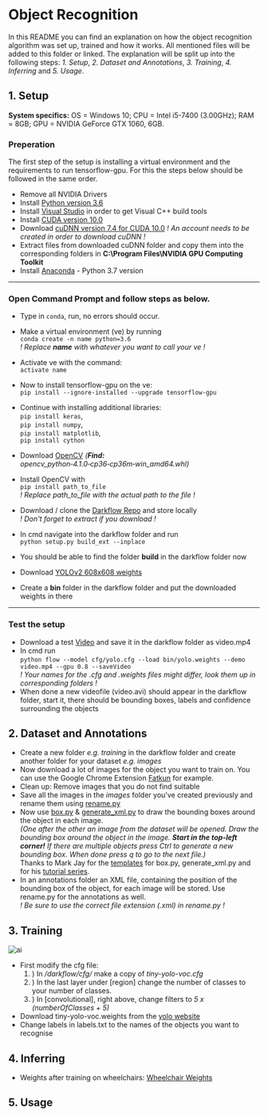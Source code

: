 # Object Recognition
In this README you can find an explanation on how the object recognition algorithm was set up, trained and how it works.
All mentioned files will be added to this folder or linked.
The explanation will be split up into the following steps:
*1. Setup*, *2. Dataset and Annotations*, *3. Training*, *4. Inferring* and *5. Usage*.

## 1. Setup
**System specifics:** OS = Windows 10; CPU = Intel i5-7400 (3.00GHz); RAM = 8GB; GPU = NVIDIA GeForce GTX 1060, 6GB.
  
### **Preperation**
The first step of the setup is installing a virtual environment and the requirements to run tensorflow-gpu. For this the steps below should be followed in the same order.
- Remove all NVIDIA Drivers
- Install [Python version 3.6](https://www.python.org/ftp/python/3.6.0/python-3.6.0-amd64-webinstall.exe)
- Install [Visual Studio](https://visualstudio.microsoft.com/de/vs/?rr=https%3A%2F%2Fwww.google.com%2F) in order to get Visual C++ build tools 
- Install [CUDA version 10.0](https://developer.nvidia.com/cuda-10.0-download-archive)
- Download [cuDNN version 7.4 for CUDA 10.0](https://developer.nvidia.com/rdp/cudnn-archive) *! An account needs to be created in order to download cuDNN !*
- Extract files from downloaded cuDNN folder and copy them into the corresponding folders in **C:\Program Files\NVIDIA GPU Computing Toolkit**
- Install [Anaconda](https://www.anaconda.com/distribution/) - Python 3.7 version

---
### **Open Command Prompt and follow steps as below.**
- Type in `conda`, run, no errors should occur.
- Make a virtual environment (ve) by running <br>`conda create -n name python=3.6`  
*! Replace ***name*** with whatever you want to call your ve !*
- Activate ve with the command: <br>`activate name`
- Now to install tensorflow-gpu on the ve: <br>`pip install --ignore-installed --upgrade tensorflow-gpu`
- Continue with installing additional libraries: <br>
`pip install keras`, <br>
`pip install numpy`, <br>
`pip install matplotlib`, <br> 
`pip install cython`<br>
  
- Download [OpenCV](https://www.lfd.uci.edu/~gohlke/pythonlibs/) *(**Find:** opencv_python‑4.1.0‑cp36‑cp36m‑win_amd64.whl)*
- Install OpenCV with <br>`pip install path_to_file`<br> *! Replace path_to_file with the actual path to the file !* 
- Download / clone the [Darkflow Repo](https://github.com/thtrieu/darkflow) and store locally <br> *! Don't forget to extract if you download !*
- In cmd navigate into the darkflow folder and run <br>`python setup.py build_ext --inplace`
- You should be able to find the folder **build** in the darkflow folder now
- Download [YOLOv2 608x608 weights](https://pjreddie.com/darknet/yolov2/) 
- Create a **bin** folder in the darkflow folder and put the downloaded weights in there

---

### **Test the setup**
- Download a test [Video](https://www.videvo.net/video/people-cycling-over-westminster-bridge/5604/) and save it in the darkflow folder as video.mp4
- In cmd run <br> `python flow --model cfg/yolo.cfg --load bin/yolo.weights --demo video.mp4 --gpu 0.8 --saveVideo` <br> *! Your names for the .cfg and .weights files might differ, look them up in corresponding folders !*
- When done a new videofile (video.avi) should appear in the darkflow folder, start it, there should be bounding boxes, labels and confidence surrounding the objects

## 2. Dataset and Annotations
- Create a new folder *e.g. training* in the darkflow folder and create another folder for your dataset *e.g. images*
- Now download a lot of images for the object you want to train on. You can use the Google Chrome Extension [Fatkun](https://chrome.google.com/webstore/detail/fatkun-batch-download-ima/nnjjahlikiabnchcpehcpkdeckfgnohf?hl=en) for example.
- Clean up: Remove images that you do not find suitable
- Save all the images in the *images* folder you've created previously and rename them using [rename.py](https://github.com/PepeLoperenaa/ProjectInnovate/edit/master/ObjectRecognition/rename.py)
- Now use [box.py](https://github.com/PepeLoperenaa/ProjectInnovate/edit/master/ObjectRecognition/box.py) & [generate_xml.py](https://github.com/PepeLoperenaa/ProjectInnovate/edit/master/ObjectRecognition/generate_xml.py) to draw the bounding boxes around the object in each image. <br> *(One after the other an image from the dataset will be opened. Draw the bounding box around the object in the image. **Start in the top-left corner!** If there are multiple objects press Ctrl to generate a new bounding box. When done press q to go to the next file.)* <br> Thanks to Mark Jay for the [templates](https://github.com/markjay4k/YOLO-series) for box.py, generate_xml.py and for his [tutorial series](https://www.youtube.com/watch?v=PyjBd7IDYZs&list=PLX-LrBk6h3wSGvuTnxB2Kj358XfctL4BM). 
- In an annotations folder an XML file, containing the position of the bounding box of the object, for each image will be stored. Use rename.py for the annotations as well. <br> *! Be sure to use the correct file extension (.xml) in rename.py !*

## 3. Training

![ai](https://pixel.nymag.com/imgs/daily/vulture/2019/02/19/19-how-to-train-dragon.w300.h100.jpg)

- First modify the cfg file: <br>
    1. ) In */darkflow/cfg/* make a copy of *tiny-yolo-voc.cfg* <br>
    2. ) In the last layer under [region] change the number of classes to your number of classes. <br>
    3. ) In [convolutional], right above, change filters to *5 x (numberOfClasses + 5)*
- Download tiny-yolo-voc.weights from the [yolo website](https://pjreddie.com/darknet/yolov2/)
- Change labels in labels.txt to the names of the objects you want to recognise


## 4. Inferring
- Weights after training on wheelchairs: [Wheelchair Weights](https://drive.google.com/open?id=1ZjmDXtqJCVp05jWAcdNLtqIX3Hbeyrfw)
## 5. Usage
